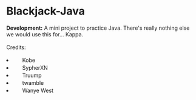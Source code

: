 # Blackjack-Java
<b>Development:</b>
A mini project to practice Java. There's really nothing else we would use this for... Kappa.
<br><br>
Credits:
<li><img src="http://help.twitch.tv/customer/portal/attachments/349938" width="18" height=17"> Kobe</li>
<li><img src="http://help.twitch.tv/customer/portal/attachments/349941" width="18" height=17"> SypherXN</li>
<li><img src="http://help.twitch.tv/customer/portal/attachments/349938" width="18" height=17"> Truump</li>
<li><img src="http://help.twitch.tv/customer/portal/attachments/349938" width="18" height=17"> twamble</li>
<li><img src="http://help.twitch.tv/customer/portal/attachments/387081" width="18" height=17"> Wanye West</li>
